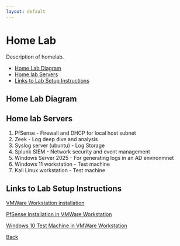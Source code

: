 ```yaml
---
layout: default
---
```


# Home Lab 

Description of homelab.


- [Home Lab Diagram](#home-lab-diagram)
- [Home lab Servers](#home-lab-servers)
- [Links to Lab Setup Instructions](#links-to-lab-setup-instructions)


## Home Lab Diagram

<!-- Insert Diagram Here -->

## Home lab Servers

1. PfSense - Firewall and DHCP for local host subnet
2. Zeek - Log deep dive and analysis
3. Syslog server (ubuntu) - Log Storage
4. Splunk SIEM - Network security and event management 
5. Windows Server 2025 - For generating logs in an AD environmnet
6. Windows 11 workstation - Test machine
7. Kali Linux workstation - Test machine

## Links to Lab Setup Instructions

[VMWare Workstation installation](/projects/lab_setup_instructions/vmware_workstation_setup.html)

[PfSense Installation in VMWare Workstation](/projects/lab_setup_instructions/pfsense_setup.html)

[Windows 10 Test Machine in VMWare Workstation](/projects/lab_setup_instructions/Win11_setup.html)

[Back](/projects.html)